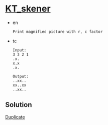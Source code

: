 # [KT_skener](https://open.kattis.com/problems/skener)

* en

  ```en
  Print magnified picture with r, c factor
  ```

* tc

  ```tc
  Input:
  3 3 2 1
  .x.
  x.x
  .x.

  Output:
  ..xx..
  xx..xx
  ..xx..
  ```

## Solution

[Duplicate](./BJ_3035.md)
